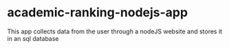 # academic-ranking-nodejs-app
This app collects data from the user through a nodeJS website and stores it in an sql database
